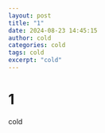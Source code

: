 ```yaml
---
layout: post
title: "1"
date: 2024-08-23 14:45:15
author: cold
categories: cold
tags: cold
excerpt: "cold"
---
```

# 1

cold
